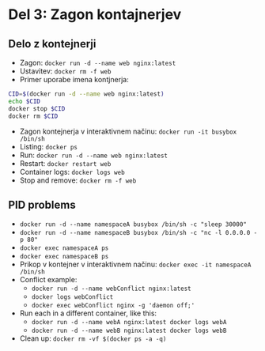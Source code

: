 # Del 3: Zagon kontajnerjev

## Delo z kontejnerji
- Zagon: `docker run -d --name web nginx:latest`
- Ustavitev: `docker rm -f web`
- Primer uporabe imena kontjnerja:
```bash
CID=$(docker run -d --name web nginx:latest)
echo $CID
docker stop $CID
docker rm $CID
```
- Zagon kontejnerja v interaktivnem načinu: `docker run -it busybox /bin/sh`
- Listing: `docker ps`
- Run: `docker run -d --name web nginx:latest`
- Restart: `docker restart web`
- Container logs: `docker logs web`
- Stop and remove: `docker rm -f web`

## PID problems
- `docker run -d --name namespaceA busybox /bin/sh -c "sleep 30000"`
- `docker run -d --name namespaceB busybox /bin/sh -c "nc -l 0.0.0.0 -p 80"`
- `docker exec namespaceA ps`
- `docker exec namespaceB ps`
- Prikop v kontejner v interaktivnem načinu: `docker exec -it namespaceA /bin/sh`
- Conflict example: 
    - `docker run -d --name webConflict nginx:latest`
    - `docker logs webConflict`
    - `docker exec webConflict nginx -g 'daemon off;'`
- Run each in a different container, like this:
    - `docker run -d --name webA nginx:latest docker logs webA`
    - `docker run -d --name webB nginx:latest docker logs webB`
- Clean up: `docker rm -vf $(docker ps -a -q)`
